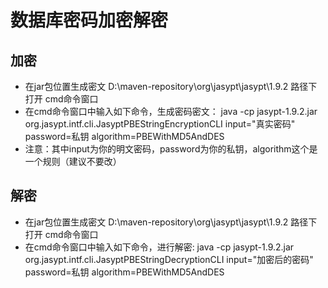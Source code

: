 # 数据库密码加密解密

## 加密

- 在jar包位置生成密文 D:\maven-repository\org\jasypt\jasypt\1.9.2 路径下打开 cmd命令窗口
- 在cmd命令窗口中输入如下命令，生成密码密文：
  java -cp jasypt-1.9.2.jar org.jasypt.intf.cli.JasyptPBEStringEncryptionCLI input="真实密码" password=私钥 algorithm=PBEWithMD5AndDES
- 注意：其中input为你的明文密码，password为你的私钥，algorithm这个是一个规则（建议不要改）

## 解密

- 在jar包位置生成密文 D:\maven-repository\org\jasypt\jasypt\1.9.2 路径下打开 cmd命令窗口
- 在cmd命令窗口中输入如下命令，进行解密:
  java -cp jasypt-1.9.2.jar org.jasypt.intf.cli.JasyptPBEStringDecryptionCLI input="加密后的密码" password=私钥 algorithm=PBEWithMD5AndDES

  